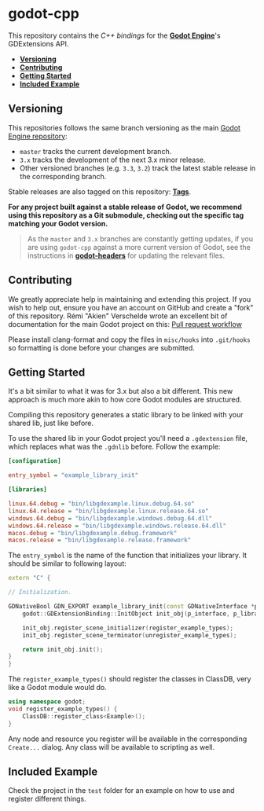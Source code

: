 # godot-cpp

This repository contains the  *C++ bindings* for the [**Godot Engine**](https://github.com/godotengine/godot)'s GDExtensions API.

- [**Versioning**](#versioning)
- [**Contributing**](#contributing)
- [**Getting Started**](#getting-started)
- [**Included Example**](#included-example)

## Versioning

This repositories follows the same branch versioning as the main [Godot Engine
repository](https://github.com/godotengine/godot):

- `master` tracks the current development branch.
- `3.x` tracks the development of the next 3.x minor release.
- Other versioned branches (e.g. `3.3`, `3.2`) track the latest stable release
  in the corresponding branch.

Stable releases are also tagged on this repository:
[**Tags**](https://github.com/godotengine/godot-cpp/tags).

**For any project built against a stable release of Godot, we recommend using
this repository as a Git submodule, checking out the specific tag matching your
Godot version.**

> As the `master` and `3.x` branches are constantly getting updates, if you are
> using `godot-cpp` against a more current version of Godot, see the instructions
> in [**godot-headers**](https://github.com/godotengine/godot-headers) for
> updating the relevant files.

## Contributing

We greatly appreciate help in maintaining and extending this project. If you
wish to help out, ensure you have an account on GitHub and create a "fork" of
this repository. Rémi "Akien" Verschelde wrote an excellent bit of documentation
for the main Godot project on this:
[Pull request workflow](https://docs.godotengine.org/en/stable/community/contributing/pr_workflow.html)

Please install clang-format and copy the files in `misc/hooks` into `.git/hooks`
so formatting is done before your changes are submitted.

## Getting Started

It's a bit similar to what it was for 3.x but also a bit different. This new approach is much more akin to how core Godot modules are structured.

Compiling this repository generates a static library to be linked with your shared lib,
just like before.

To use the shared lib in your Godot project you'll need a `.gdextension` file, which replaces what was the `.gdnlib` before. Follow the example:

```ini
[configuration]

entry_symbol = "example_library_init"

[libraries]

linux.64.debug = "bin/libgdexample.linux.debug.64.so"
linux.64.release = "bin/libgdexample.linux.release.64.so"
windows.64.debug = "bin/libgdexample.windows.debug.64.dll"
windows.64.release = "bin/libgdexample.windows.release.64.dll"
macos.debug = "bin/libgdexample.debug.framework"
macos.release = "bin/libgdexample.release.framework"
```

The `entry_symbol` is the name of the function that initializes your library. It should be similar to following layout:

```cpp
extern "C" {

// Initialization.

GDNativeBool GDN_EXPORT example_library_init(const GDNativeInterface *p_interface, const GDNativeExtensionClassLibraryPtr p_library, GDNativeInitialization *r_initialization) {
	godot::GDExtensionBinding::InitObject init_obj(p_interface, p_library, r_initialization);

	init_obj.register_scene_initializer(register_example_types);
	init_obj.register_scene_terminator(unregister_example_types);

	return init_obj.init();
}
}
```

The `register_example_types()` should register the classes in ClassDB, very like a Godot module would do.

```cpp
using namespace godot;
void register_example_types() {
	ClassDB::register_class<Example>();
}
```

Any node and resource you register will be available in the corresponding `Create...` dialog. Any class will be available to scripting as well.

## Included Example

Check the project in the `test` folder for an example on how to use and register different things.
